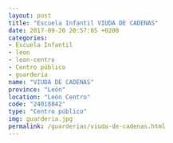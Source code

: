 ```yaml
---
layout: post
title: "Escuela Infantil VIUDA DE CADENAS"
date: 2017-09-20 20:57:05 +0200
categories:
- Escuela Infantil
- leon
- leon-centro
- Centro público
- guarderia
name: "VIUDA DE CADENAS"
province: "León"
location: "León Centro"
code: "24018842"
type: "Centro público"
img: guarderia.jpg
permalink: /guarderias/viuda-de-cadenas.html
---
```

